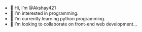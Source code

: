 - 👋 Hi, I’m @Akshay421
- 👀 I’m interested in programming.
- 🌱 I’m currently learning python programming.
- 💞️ I’m looking to collaborate on front-end web development...

<!---
Akshay421/Akshay421 is a ✨ special ✨ repository because its `README.md` (this file) appears on your GitHub profile.
You can click the Preview link to take a look at your changes.
--->
